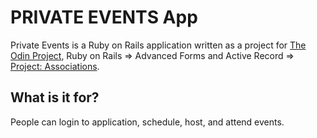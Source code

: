 # PRIVATE EVENTS App

Private Events is a Ruby on Rails application written as a project for [The Odin Project](http://theodinproject.com), Ruby on Rails => Advanced Forms and Active Record => [Project: Associations](http://www.theodinproject.com/ruby-on-rails/associations).

## What is it for?
People can login to application, schedule, host, and attend events.
